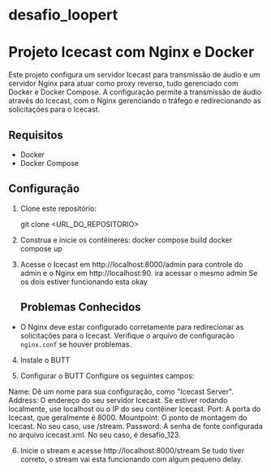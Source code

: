 # desafio_loopert

# Projeto Icecast com Nginx e Docker

Este projeto configura um servidor Icecast para transmissão de áudio e um servidor Nginx para atuar como proxy reverso, tudo gerenciado com Docker e Docker Compose. A configuração permite a transmissão de áudio através do Icecast, com o Nginx gerenciando o tráfego e redirecionando as solicitações para o Icecast.
## Requisitos

- Docker
- Docker Compose
## Configuração

1. Clone este repositório:

   git clone <URL_DO_REPOSITORIO>

2. Construa e inicie os contêineres:
   docker compose build
   docker compose up

3. Acesse o Icecast em http://localhost:8000/admin para controle do admin e o Nginx em http://localhost:90. ira acessar o mesmo admin
   Se os dois estiver funcionando esta okay
   ## Problemas Conhecidos

- O Nginx deve estar configurado corretamente para redirecionar as solicitações para o Icecast. Verifique o arquivo de configuração `nginx.conf` se houver problemas.

4. Instale o BUTT
  
5. Configurar o BUTT
   Configure os seguintes campos:

Name: Dê um nome para sua configuração, como "Icecast Server".
Address: O endereço do seu servidor Icecast. Se estiver rodando localmente, use localhost ou o IP do seu contêiner Icecast.
Port: A porta do Icecast, que geralmente é 8000.
Mountpoint: O ponto de montagem do Icecast. No seu caso, use /stream.
Password: A senha de fonte configurada no arquivo icecast.xml. No seu caso, é desafio_123.

6. Inicie o stream e acesse http://localhost:8000/stream
   Se tudo tiver correto, o stream vai esta funcionando com algum pequeno delay.

